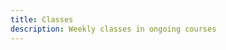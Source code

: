 ```yaml
---
title: Classes
description: Weekly classes in ongoing courses
---
```


<script setup>
import { defineClientComponent } from 'vitepress'
import { useHash } from '../use/useHash.js'
import ClassSchedule from './ClassSchedule.vue'

const ClassList = defineClientComponent(() => import('./ClassList.vue'))
const ClassPage = defineClientComponent(() => import('./ClassPage.vue'))


const hash = useHash()
</script>

<ClassList v-if="!hash"  />

<ClassSchedule v-if="!hash" />

<ClassPage />
